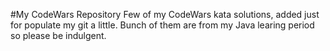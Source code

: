 #My CodeWars Repository
Few of my CodeWars kata solutions, added just for populate my git a little.
Bunch of them are from my Java learing period so please be indulgent.